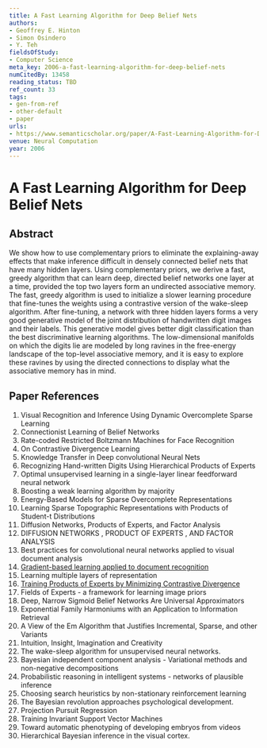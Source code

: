```yaml
---
title: A Fast Learning Algorithm for Deep Belief Nets
authors:
- Geoffrey E. Hinton
- Simon Osindero
- Y. Teh
fieldsOfStudy:
- Computer Science
meta_key: 2006-a-fast-learning-algorithm-for-deep-belief-nets
numCitedBy: 13458
reading_status: TBD
ref_count: 33
tags:
- gen-from-ref
- other-default
- paper
urls:
- https://www.semanticscholar.org/paper/A-Fast-Learning-Algorithm-for-Deep-Belief-Nets-Hinton-Osindero/8978cf7574ceb35f4c3096be768c7547b28a35d0?sort=total-citations
venue: Neural Computation
year: 2006
---
```


# A Fast Learning Algorithm for Deep Belief Nets

## Abstract

We show how to use complementary priors to eliminate the explaining-away effects that make inference difficult in densely connected belief nets that have many hidden layers. Using complementary priors, we derive a fast, greedy algorithm that can learn deep, directed belief networks one layer at a time, provided the top two layers form an undirected associative memory. The fast, greedy algorithm is used to initialize a slower learning procedure that fine-tunes the weights using a contrastive version of the wake-sleep algorithm. After fine-tuning, a network with three hidden layers forms a very good generative model of the joint distribution of handwritten digit images and their labels. This generative model gives better digit classification than the best discriminative learning algorithms. The low-dimensional manifolds on which the digits lie are modeled by long ravines in the free-energy landscape of the top-level associative memory, and it is easy to explore these ravines by using the directed connections to display what the associative memory has in mind.

## Paper References

1. Visual Recognition and Inference Using Dynamic Overcomplete Sparse Learning
2. Connectionist Learning of Belief Networks
3. Rate-coded Restricted Boltzmann Machines for Face Recognition
4. On Contrastive Divergence Learning
5. Knowledge Transfer in Deep convolutional Neural Nets
6. Recognizing Hand-written Digits Using Hierarchical Products of Experts
7. Optimal unsupervised learning in a single-layer linear feedforward neural network
8. Boosting a weak learning algorithm by majority
9. Energy-Based Models for Sparse Overcomplete Representations
10. Learning Sparse Topographic Representations with Products of Student-t Distributions
11. Diffusion Networks, Products of Experts, and Factor Analysis
12. DIFFUSION NETWORKS , PRODUCT OF EXPERTS , AND FACTOR ANALYSIS
13. Best practices for convolutional neural networks applied to visual document analysis
14. [Gradient-based learning applied to document recognition](1998-lenet5.md)
15. Learning multiple layers of representation
16. [Training Products of Experts by Minimizing Contrastive Divergence](2002-training-products-of-experts-by-minimizing-contrastive-divergence)
17. Fields of Experts - a framework for learning image priors
18. Deep, Narrow Sigmoid Belief Networks Are Universal Approximators
19. Exponential Family Harmoniums with an Application to Information Retrieval
20. A View of the Em Algorithm that Justifies Incremental, Sparse, and other Variants
21. Intuition, Insight, Imagination and Creativity
22. The wake-sleep algorithm for unsupervised neural networks.
23. Bayesian independent component analysis - Variational methods and non-negative decompositions
24. Probabilistic reasoning in intelligent systems - networks of plausible inference
25. Choosing search heuristics by non-stationary reinforcement learning
26. The Bayesian revolution approaches psychological development.
27. Projection Pursuit Regression
28. Training Invariant Support Vector Machines
29. Toward automatic phenotyping of developing embryos from videos
30. Hierarchical Bayesian inference in the visual cortex.
